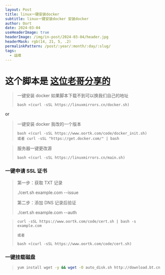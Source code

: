 ```yaml
---
layout: Post
title: linux一键安装docker
subtitle: linux一键安装docker 安装docker
author: Oort
date: 2024-03-04
useHeaderImage: true
headerImage: /img/in-post/2024-03-04/header.jpg
headerMask: rgb(14, 21, 5, .2)
permalinkPattern: /post/:year/:month/:day/:slug/
tags:
  - 运维
---
```


# 这个脚本是 [这位老哥分享的](https://github.com/SuperManito/LinuxMirrors)

> 一键安装 docker 如果脚本下载不到可以换我们自己的地址
>
> ```shell
> bash <(curl -sSL https://linuxmirrors.cn/docker.sh)
> ```

or

> 一键安装 docker 我改的一个版本
>
> ```shell
> bash <(curl -sSL https://www.oortk.com/code/docker_init.sh)
> 或者 curl -sSL "https://get.docker.com/" | bash
> ```

> 服务器一键更改源
>
> ```shell
> bash <(curl -sSL https://linuxmirrors.cn/main.sh)
> ```

### 一键申请 SSL 证书

> 第一步：获取 TXT 记录
>
> ./cert.sh example.com --issue
>
> 第二步：添加 DNS 记录后验证
>
> ./cert.sh example.com --auth

> ```shell
> curl -sSL https://www.oortk.com/code/cert.sh | bash -s example.com
>
> 或者
>
> bash <(curl -sSL https://www.oortk.com/code/cert.sh)
>
> ```

### 一键挂载磁盘

> ```bash
> yum install wget -y && wget -O auto_disk.sh http://download.bt.cn/tools/auto_disk.sh && bash auto_disk.sh
> ```
>
> 
